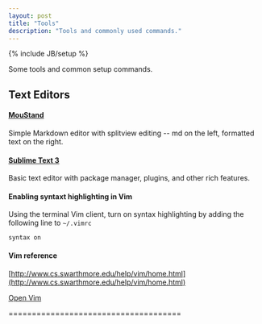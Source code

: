 ```yaml
---
layout: post
title: "Tools"
description: "Tools and commonly used commands."
---
```

{% include JB/setup %}

Some tools and common setup commands.

## Text Editors

#### [MouStand](http://moustand.com/)

Simple Markdown editor with splitview editing -- md on the left, formatted text on the right.

#### [Sublime Text 3](http://www.sublimetext.com/3)

Basic text editor with package manager, plugins, and other rich features.

#### Enabling syntaxt highlighting in Vim

Using the terminal Vim client, turn on syntax highlighting by adding the following line to `~/.vimrc`

    syntax on
    
#### Vim reference

[http://www.cs.swarthmore.edu/help/vim/home.html](http://www.cs.swarthmore.edu/help/vim/home.html)

[Open Vim](http://www.openvim.com/index.html)

=====================================

